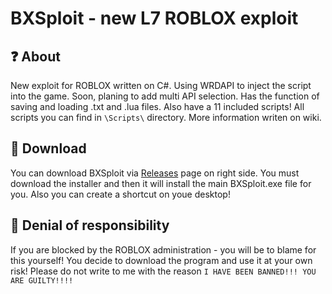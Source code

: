 # BXSploit - new L7 ROBLOX exploit

## ❓ About
New exploit for ROBLOX written on C#. Using WRDAPI to inject the script into the game. Soon, planing to add multi API selection.
Has the function of saving and loading .txt and .lua files. Also have a 11 included scripts!
All scripts you can find in `\Scripts\` directory. More information writen on wiki.

## 💾 Download
You can download BXSploit via [Releases](https://github.com/BX-Team/BXSploit/releases) page on right side. You must download the installer and then it will install the main BXSploit.exe file for you. Also you can create a shortcut on youe desktop!

## 🛑 Denial of responsibility
If you are blocked by the ROBLOX administration - you will be to blame for this yourself! 
You decide to download the program and use it at your own risk! 
Please do not write to me with the reason `I HAVE BEEN BANNED!!! YOU ARE GUILTY!!!!`
